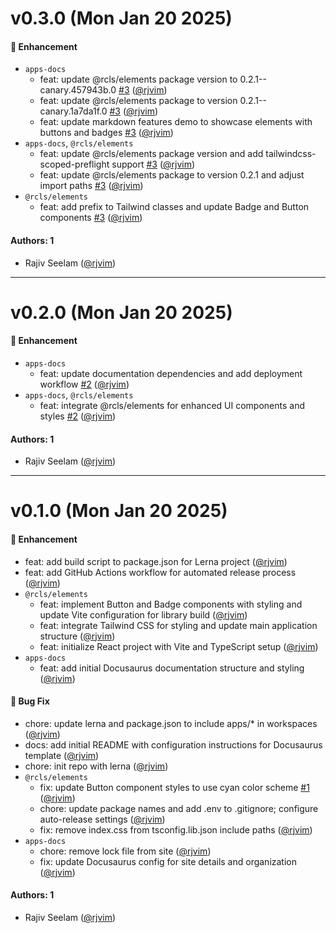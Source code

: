 # v0.3.0 (Mon Jan 20 2025)

#### 🚀 Enhancement

- `apps-docs`
  - feat: update @rcls/elements package version to 0.2.1--canary.457943b.0 [#3](https://github.com/rjvim/react-component-library-starter/pull/3) ([@rjvim](https://github.com/rjvim))
  - feat: update @rcls/elements package to version 0.2.1--canary.1a7da1f.0 [#3](https://github.com/rjvim/react-component-library-starter/pull/3) ([@rjvim](https://github.com/rjvim))
  - feat: update markdown features demo to showcase elements with buttons and badges [#3](https://github.com/rjvim/react-component-library-starter/pull/3) ([@rjvim](https://github.com/rjvim))
- `apps-docs`, `@rcls/elements`
  - feat: update @rcls/elements package version and add tailwindcss-scoped-preflight support [#3](https://github.com/rjvim/react-component-library-starter/pull/3) ([@rjvim](https://github.com/rjvim))
  - feat: update @rcls/elements package to version 0.2.1 and adjust import paths [#3](https://github.com/rjvim/react-component-library-starter/pull/3) ([@rjvim](https://github.com/rjvim))
- `@rcls/elements`
  - feat: add prefix to Tailwind classes and update Badge and Button components [#3](https://github.com/rjvim/react-component-library-starter/pull/3) ([@rjvim](https://github.com/rjvim))

#### Authors: 1

- Rajiv Seelam ([@rjvim](https://github.com/rjvim))

---

# v0.2.0 (Mon Jan 20 2025)

#### 🚀 Enhancement

- `apps-docs`
  - feat: update documentation dependencies and add deployment workflow [#2](https://github.com/rjvim/react-component-library-starter/pull/2) ([@rjvim](https://github.com/rjvim))
- `apps-docs`, `@rcls/elements`
  - feat: integrate @rcls/elements for enhanced UI components and styles [#2](https://github.com/rjvim/react-component-library-starter/pull/2) ([@rjvim](https://github.com/rjvim))

#### Authors: 1

- Rajiv Seelam ([@rjvim](https://github.com/rjvim))

---

# v0.1.0 (Mon Jan 20 2025)

#### 🚀 Enhancement

- feat: add build script to package.json for Lerna project ([@rjvim](https://github.com/rjvim))
- feat: add GitHub Actions workflow for automated release process ([@rjvim](https://github.com/rjvim))
- `@rcls/elements`
  - feat: implement Button and Badge components with styling and update Vite configuration for library build ([@rjvim](https://github.com/rjvim))
  - feat: integrate Tailwind CSS for styling and update main application structure ([@rjvim](https://github.com/rjvim))
  - feat: initialize React project with Vite and TypeScript setup ([@rjvim](https://github.com/rjvim))
- `apps-docs`
  - feat: add initial Docusaurus documentation structure and styling ([@rjvim](https://github.com/rjvim))

#### 🐛 Bug Fix

- chore: update lerna and package.json to include apps/* in workspaces ([@rjvim](https://github.com/rjvim))
- docs: add initial README with configuration instructions for Docusaurus template ([@rjvim](https://github.com/rjvim))
- chore: init repo with lerna ([@rjvim](https://github.com/rjvim))
- `@rcls/elements`
  - fix: update Button component styles to use cyan color scheme [#1](https://github.com/rjvim/react-component-library-starter/pull/1) ([@rjvim](https://github.com/rjvim))
  - chore: update package names and add .env to .gitignore; configure auto-release settings ([@rjvim](https://github.com/rjvim))
  - fix: remove index.css from tsconfig.lib.json include paths ([@rjvim](https://github.com/rjvim))
- `apps-docs`
  - chore: remove lock file from site ([@rjvim](https://github.com/rjvim))
  - fix: update Docusaurus config for site details and organization ([@rjvim](https://github.com/rjvim))

#### Authors: 1

- Rajiv Seelam ([@rjvim](https://github.com/rjvim))
